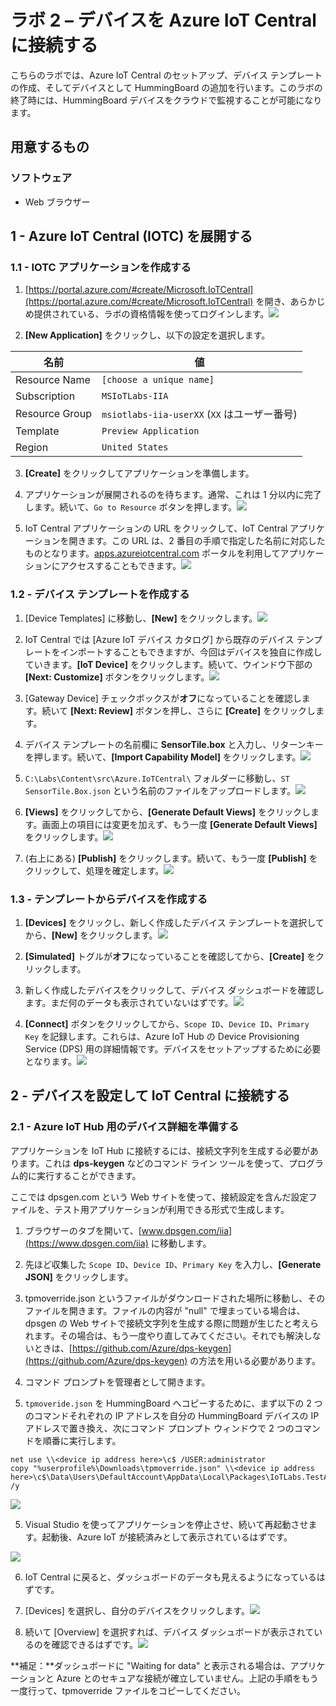 # ラボ 2 – デバイスを Azure IoT Central に接続する

こちらのラボでは、Azure IoT Central のセットアップ、デバイス テンプレートの作成、そしてデバイスとして HummingBoard の追加を行います。このラボの終了時には、HummingBoard デバイスをクラウドで監視することが可能になります。

## 用意するもの

### ソフトウェア

* Web ブラウザー

## 1 - Azure IoT Central (IOTC) を展開する

### 1.1 - IOTC アプリケーションを作成する

1. [https://portal.azure.com/#create/Microsoft.IoTCentral](https://portal.azure.com/#create/Microsoft.IoTCentral) を開き、あらかじめ提供されている、ラボの資格情報を使ってログインします。![](./media/lab02/azure_setup_empty.png)

2. **\[New Application]** をクリックし、以下の設定を選択します。

| 名前| 値
|----------|----------
| Resource Name| `[choose a unique name]`
| Subscription| `MSIoTLabs-IIA`
| Resource Group| `msiotlabs-iia-userXX` (`XX` はユーザー番号)
| Template| `Preview Application`
| Region| `United States`

3. **\[Create]** をクリックしてアプリケーションを準備します。

4. アプリケーションが展開されるのを待ちます。通常、これは 1 分以内に完了します。続いて、`Go to Resource` ボタンを押します。![](./media/lab02/go_to_resource.png)

5. IoT Central アプリケーションの URL をクリックして、IoT Central アプリケーションを開きます。この URL は、2 番目の手順で指定した名前に対応したものとなります。[apps.azureiotcentral.com](https://apps.azureiotcentral.com/myapps) ポータルを利用してアプリケーションにアクセスすることもできます。![](./media/lab02/iot_central_url.png)

### 1.2 - デバイス テンプレートを作成する

1. \[Device Templates] に移動し、**\[New]** をクリックします。![](./media/lab02/device_template_new.png)

2. IoT Central では [Azure IoT デバイス カタログ] から既存のデバイス テンプレートをインポートすることもできますが、今回はデバイスを独自に作成していきます。**\[IoT Device]** をクリックします。続いて、ウインドウ下部の **\[Next: Customize]** ボタンをクリックします。![](./media/lab02/device_template_select_iot_device.png)

3. \[Gateway Device] チェックボックスが**オフ**になっていることを確認します。続いて  **\[Next: Review]** ボタンを押し、さらに **\[Create]** をクリックします。

4. デバイス テンプレートの名前欄に **SensorTile.box** と入力し、リターンキーを押します。続いて、**\[Import Capability Model]** をクリックします。![](./media/2_iotc4.png)

5. `C:\Labs\Content\src\Azure.IoTCentral\` フォルダーに移動し、`ST SensorTile.Box.json` という名前のファイルをアップロードします。![](./media/2_iotc5.png)

6. **\[Views]** をクリックしてから、**\[Generate Default Views]** をクリックします。画面上の項目には変更を加えず、もう一度 **\[Generate Default Views]** をクリックします。![](./media/2_iotc7.png)

7. (右上にある) **\[Publish]** をクリックします。続いて、もう一度 **\[Publish]** をクリックして、処理を確定します。![](./media/2_iotc6.png)

### 1.3 - テンプレートからデバイスを作成する

1. **\[Devices]** をクリックし、新しく作成したデバイス テンプレートを選択してから、**\[New]** をクリックします。![](./media/2_iotc8.png)

2. **\[Simulated]** トグルが**オフ**になっていることを確認してから、**\[Create]** をクリックします。

3. 新しく作成したデバイスをクリックして、デバイス ダッシュボードを確認します。まだ何のデータも表示されていないはずです。![](./media/2_iotc9.png)

4. **\[Connect]** ボタンをクリックしてから、`Scope ID`、`Device ID`、`Primary Key` を記録します。これらは、Azure IoT Hub の Device Provisioning Service (DPS) 用の詳細情報です。デバイスをセットアップするために必要となります。![](./media/2_iotc10.png)

## 2 - デバイスを設定して IoT Central に接続する

### 2.1 - Azure IoT Hub 用のデバイス詳細を準備する

アプリケーションを IoT Hub に接続するには、接続文字列を生成する必要があります。これは **dps-keygen** などのコマンド ライン ツールを使って、プログラム的に実行することができます。

ここでは dpsgen.com という Web サイトを使って、接続設定を含んだ設定ファイルを、テスト用アプリケーションが利用できる形式で生成します。

1. ブラウザーのタブを開いて、[www.dpsgen.com/iia](https://www.dpsgen.com/iia) に移動します。

2. 先ほど収集した `Scope ID`、`Device ID`、`Primary Key` を入力し、**\[Generate JSON]** をクリックします。

3. tpmoverride.json というファイルがダウンロードされた場所に移動し、そのファイルを開きます。ファイルの内容が "null" で埋まっている場合は、dpsgen の Web サイトで接続文字列を生成する際に問題が生じたと考えられます。その場合は、もう一度やり直してみてください。それでも解決しないときは、[https://github.com/Azure/dps-keygen](https://github.com/Azure/dps-keygen) の方法を用いる必要があります。

4. コマンド プロンプトを管理者として開きます。

5. `tpmoveride.json` を HummingBoard へコピーするために、まず以下の 2 つのコマンドそれぞれの IP アドレスを自分の HummingBoard デバイスの IP アドレスで置き換え、次にコマンド プロンプト ウィンドウで 2 つのコマンドを順番に実行します。

```batch
net use \\<device ip address here>\c$ /USER:administrator
copy "%userprofile%\Downloads\tpmoverride.json" \\<device ip address here>\c$\Data\Users\DefaultAccount\AppData\Local\Packages\IoTLabs.TestApp.App_wqmbmn0a4bde6\LocalState /y
```

![](./media/2_13.png)

5. Visual Studio を使ってアプリケーションを停止させ、続いて再起動させます。起動後、Azure IoT が接続済みとして表示されているはずです。

![](./media/2_14.png)

6. IoT Central に戻ると、ダッシュボードのデータも見えるようになっているはずです。

7. \[Devices] を選択し、自分のデバイスをクリックします。![](./media/lab02/lab02-findyourdevice.png)

8. 続いて \[Overview] を選択すれば、デバイス ダッシュボードが表示されているのを確認できるはずです。![](./media/lab02/lab02-deviceoverview.png)

**補足：**ダッシュボードに "Waiting for data" と表示される場合は、アプリケーションと Azure とのセキュアな接続が確立していません。上記の手順をもう一度行って、tpmoverride ファイルをコピーしてください。